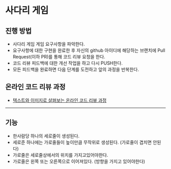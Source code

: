 # 사다리 게임
## 진행 방법
* 사다리 게임 게임 요구사항을 파악한다.
* 요구사항에 대한 구현을 완료한 후 자신의 github 아이디에 해당하는 브랜치에 Pull Request(이하 PR)를 통해 코드 리뷰 요청을 한다.
* 코드 리뷰 피드백에 대한 개선 작업을 하고 다시 PUSH한다.
* 모든 피드백을 완료하면 다음 단계를 도전하고 앞의 과정을 반복한다.

## 온라인 코드 리뷰 과정
* [텍스트와 이미지로 살펴보는 온라인 코드 리뷰 과정](https://github.com/nextstep-step/nextstep-docs/tree/master/codereview)

---
## 기능
 - 한사람당 하나의 세로줄이 생성된다.
 - 세로준 하나에는 가로줄들이 높이만큼 무작위로 생성된다. (가로줄이 겹치면 안된다)
 - 가로줄은 세로줄상에서의 위치를 가지고있어야한다.
 - 가로줄은 왼쪽 또는 오른쪽으로 이어져있다. (방향을 가지고 있어야한다) 
